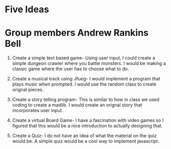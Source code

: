 # Five Ideas
# Group members Andrew Rankins Bell

1) Create a simple text based game- Using user input, I could create a simple
dungeon crawler where you battle monsters. I would be making a classic game
where the user has to choose what to do.

2) Create a musical track using Jfueg- I would implement a program that plays
music when prompted. I would use the random class to create orignal pieces.

3) Create a story telling program- This is similar to how in class we used coding
to create a madlib. I would create an orignal story that incorporates user input.

4) Create a virtual Board Game- I have a fascination with video games so I figured
that this would be a nice introduction to actually designing that.

5) Create a Quiz- I do not have an idea of what the material on the quiz would be.
A simple quiz would be a cool way to implement javascript.
